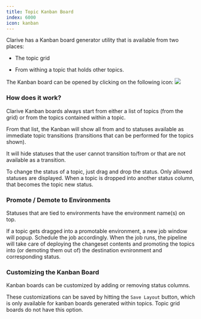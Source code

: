 ```yaml
---
title: Topic Kanban Board
index: 6000
icon: kanban
---
```


Clarive has a Kanban board generator utility that is available from two places:

- The topic grid

- From withing a topic that holds other topics.

The Kanban board can be opened by clicking on the following icon:
<img src="/static/images/icons/kanban.png" />

### How does it work?

Clarive Kanban boards always start from either a list of topics (from the grid)
or from the topics contained within a topic.

From that list, the Kanban will show all from and to statuses available as immediate topic
transitions (transitions that can be performed for the topics shown).

It will hide statuses that the user cannot transition to/from or that are not
available as a transition.

To change the status of a topic, just drag and drop the status. Only allowed statuses
are displayed. When a topic is dropped into another status column, that becomes
the topic new status.

### Promote / Demote to Environments

Statuses that are tied to environments have the environment name(s) on top.

If a topic gets dragged into a promotable environment, a new job window will popup. Schedule the job accordingly. When the job runs, the pipeline will take
care of deploying the changeset contents and promoting the topics into (or demoting them out of) the destination evnironment and corresponding status.

### Customizing the Kanban Board

Kanban boards can be customized by adding or removing status columns.

These customizations can be saved by hitting the `Save Layout` button, which is only available
for kanban boards generated within topics. Topic grid boards do not have this option.
